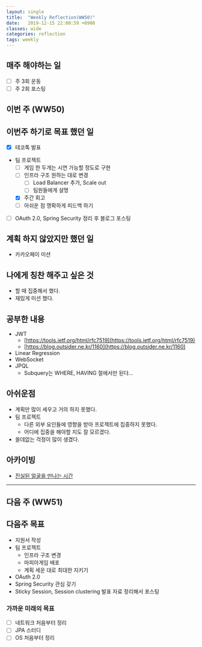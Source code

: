 ```yaml
---
layout: single
title:  "Weekly Reflection(WW50)"
date:   2019-12-15 22:00:59 +0900
classes: wide
categories: reflection
tags: weekly
---
```


## 매주 해야하는 일

- [ ] 주 3회 운동
- [ ] 주 2회 포스팅

## 이번 주 (WW50)

## 이번주 하기로 목표 했던 일

- [x] 테코톡 발표
- 팀 프로젝트
  - [ ] 게임 한 두개는 시연 가능할 정도로 구현
  - [ ] 인프라 구조 원하는 대로 변경
    - [ ] Load Balancer 추가, Scale out
    - [ ] 팀원들에게 설명
  - [x] 주간 회고
  - [ ] 아쉬운 점 명확하게 피드백 하기
- [ ] OAuth 2.0, Spring Security 정리 후 블로그 포스팅

## 계획 하지 않았지만 했던 일

- 카카오페이 미션

## 나에게 칭찬 해주고 싶은 것

- 할 때 집중해서 했다.
- 재밌게 미션 했다.

## 공부한 내용

- JWT
  - [https://tools.ietf.org/html/rfc7519](https://tools.ietf.org/html/rfc7519)
  - [https://blog.outsider.ne.kr/1160](https://blog.outsider.ne.kr/1160)
- Linear Regression
- WebSocket
- JPQL
  - Subquery는 WHERE, HAVING 절에서만 된다...

## 아쉬운점

- 계획만 많이 세우고 거의 하지 못했다.
- 팀 프로젝트
  - 다른 외부 요인들에 영향을 받아 프로젝트에 집중하지 못했다.
  - 어디에 집중을 해야할 지도 잘 모르겠다.
- 쓸데없는 걱정이 많이 생겼다.

## 아카이빙

- [진실된 얼굴을 만나는 시간](https://brunch.co.kr/@kozzangnim/395)

---

## 다음 주 (WW51)

## 다음주 목표

- 지원서 작성
- 팀 프로젝트
  - 인프라 구조 변경
  - 마피아게임 배포
  - 계획 세운 대로 최대한 지키기
- OAuth 2.0
- Spring Security 관심 갖기
- Sticky Session, Session clustering 발표 자료 정리해서 포스팅

### 가까운 미래의 목표

- [ ] 네트워크 처음부터 정리
- [ ] JPA 스터디
- [ ] OS 처음부터 정리
